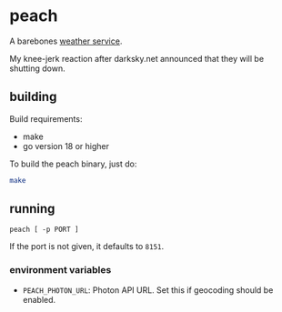 # peach

A barebones [weather service][peach].

My knee-jerk reaction after darksky.net announced that they will be
shutting down.

[peach]: https://peach.ricketyspace.net

## building

Build requirements:

 - make
 - go version 18 or higher

To build the peach binary, just do:

```bash
make
```

## running

```
peach [ -p PORT ]
```

If the port is not given, it defaults to `8151`.

### environment variables

- `PEACH_PHOTON_URL`: Photon API URL. Set this if geocoding should be
  enabled.
